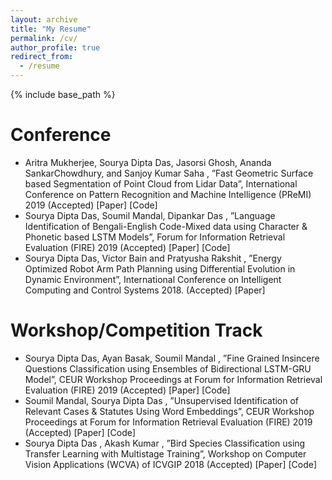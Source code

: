 ```yaml
---
layout: archive
title: "My Resume"
permalink: /cv/
author_profile: true
redirect_from:
  - /resume
---
```


{% include base_path %}

Conference
======
* Aritra Mukherjee, Sourya Dipta Das, Jasorsi Ghosh, Ananda SankarChowdhury, and Sanjoy Kumar Saha , ”Fast
Geometric Surface based Segmentation of Point Cloud from Lidar Data”, International Conference on Pattern
Recognition and Machine Intelligence (PReMI) 2019 (Accepted) [Paper] [Code]
* Sourya Dipta Das, Soumil Mandal, Dipankar Das , ”Language Identification of Bengali-English Code-Mixed
data using Character & Phonetic based LSTM Models”, Forum for Information Retrieval Evaluation (FIRE) 2019
(Accepted) [Paper] [Code]
* Sourya Dipta Das, Victor Bain and Pratyusha Rakshit , ”Energy Optimized Robot Arm Path Planning using Differential
Evolution in Dynamic Environment”, International Conference on Intelligent Computing and Control
Systems 2018. (Accepted) [Paper]

Workshop/Competition Track
======
* Sourya Dipta Das, Ayan Basak, Soumil Mandal , ”Fine Grained Insincere Questions Classification using Ensembles
of Bidirectional LSTM-GRU Model”, CEUR Workshop Proceedings at Forum for Information Retrieval Evaluation
(FIRE) 2019 (Accepted) [Paper] [Code]
* Soumil Mandal, Sourya Dipta Das , ”Unsupervised Identification of Relevant Cases & Statutes Using Word
Embeddings”, CEUR Workshop Proceedings at Forum for Information Retrieval Evaluation (FIRE) 2019 (Accepted)
[Paper] [Code]
* Sourya Dipta Das , Akash Kumar , ”Bird Species Classification using Transfer Learning with Multistage Training”,
Workshop on Computer Vision Applications (WCVA) of ICVGIP 2018 (Accepted) [Paper] [Code]

